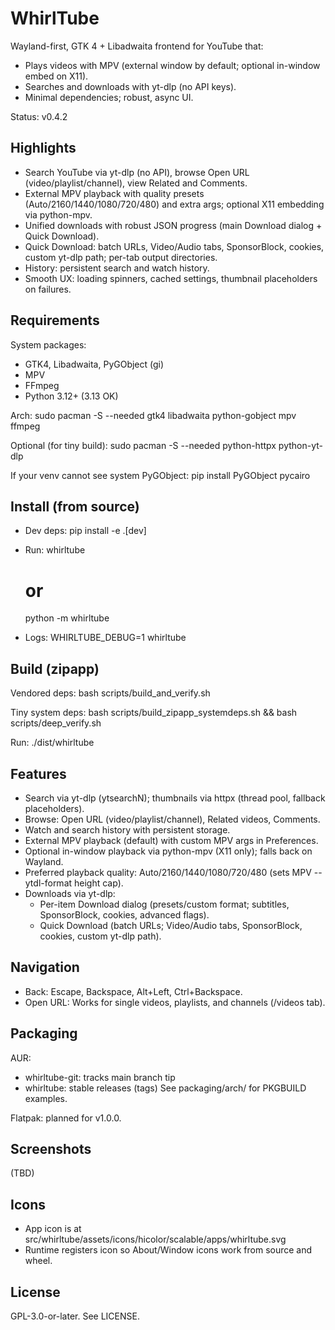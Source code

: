 # WhirlTube

Wayland-first, GTK 4 + Libadwaita frontend for YouTube that:
- Plays videos with MPV (external window by default; optional in-window embed on X11).
- Searches and downloads with yt-dlp (no API keys).
- Minimal dependencies; robust, async UI.

Status: v0.4.2

## Highlights
- Search YouTube via yt-dlp (no API), browse Open URL (video/playlist/channel), view Related and Comments.
- External MPV playback with quality presets (Auto/2160/1440/1080/720/480) and extra args; optional X11 embedding via python-mpv.
- Unified downloads with robust JSON progress (main Download dialog + Quick Download).
- Quick Download: batch URLs, Video/Audio tabs, SponsorBlock, cookies, custom yt-dlp path; per-tab output directories.
- History: persistent search and watch history.
- Smooth UX: loading spinners, cached settings, thumbnail placeholders on failures.

## Requirements
System packages:
- GTK4, Libadwaita, PyGObject (gi)
- MPV
- FFmpeg
- Python 3.12+ (3.13 OK)

Arch:
  sudo pacman -S --needed gtk4 libadwaita python-gobject mpv ffmpeg

Optional (for tiny build):
  sudo pacman -S --needed python-httpx python-yt-dlp

If your venv cannot see system PyGObject:
  pip install PyGObject pycairo

## Install (from source)
- Dev deps:
  pip install -e .[dev]

- Run:
  whirltube
  # or
  python -m whirltube

- Logs:
  WHIRLTUBE_DEBUG=1 whirltube

## Build (zipapp)
Vendored deps:
  bash scripts/build_and_verify.sh

Tiny system deps:
  bash scripts/build_zipapp_systemdeps.sh && bash scripts/deep_verify.sh

Run:
  ./dist/whirltube

## Features
- Search via yt-dlp (ytsearchN); thumbnails via httpx (thread pool, fallback placeholders).
- Browse: Open URL (video/playlist/channel), Related videos, Comments.
- Watch and search history with persistent storage.
- External MPV playback (default) with custom MPV args in Preferences.
- Optional in-window playback via python-mpv (X11 only); falls back on Wayland.
- Preferred playback quality: Auto/2160/1440/1080/720/480 (sets MPV --ytdl-format height cap).
- Downloads via yt-dlp:
  - Per-item Download dialog (presets/custom format; subtitles, SponsorBlock, cookies, advanced flags).
  - Quick Download (batch URLs; Video/Audio tabs, SponsorBlock, cookies, custom yt-dlp path).

## Navigation
- Back: Escape, Backspace, Alt+Left, Ctrl+Backspace.
- Open URL: Works for single videos, playlists, and channels (/videos tab).

## Packaging
AUR:
- whirltube-git: tracks main branch tip
- whirltube: stable releases (tags)
See packaging/arch/ for PKGBUILD examples.

Flatpak: planned for v1.0.0.

## Screenshots
(TBD)

## Icons
- App icon is at src/whirltube/assets/icons/hicolor/scalable/apps/whirltube.svg
- Runtime registers icon so About/Window icons work from source and wheel.

## License
GPL-3.0-or-later. See LICENSE.
